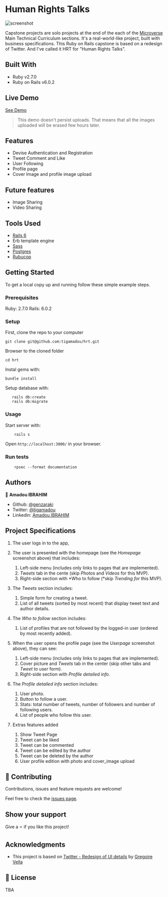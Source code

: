 # Human Rights Talks

![screenshot](./docs/screenshot.png)

Capstone projects are solo projects at the end of the each of the [Microverse](https://microverse.org) Main Technical Curriculum sections.  It's a real-world-like project, built with business specifications. 
This Ruby on Rails capstone is based on a redesign of Twitter. And I've called it HRT for "Human Rights Talks".

## Built With

- Ruby v2.7.0
- Ruby on Rails v6.0.2

## Live Demo

[See Demo](https://thawing-wave-61294.herokuapp.com/) 

> This demo doesn't persist uploads. That means that all the images uploaded will be erased few hours later.

## Features
* Devise Authentication and Registration 
* Tweet Comment and Like
* User Following
* Profile page
* Cover Image and profile image upload

## Future features
- Image Sharing 
- Video Sharing

## Tools Used

* [Rails 6](https://rubyonrails.org/)
* Erb template engine
* [Sass](https://sass-lang.com/)
* [Postgres](https://www.postgresql.org/)
* [Rubucop](https://github.com/rubocop-hq/rubocop)

## Getting Started

To get a local copy up and running follow these simple example steps.

### Prerequisites

Ruby: 2.7.0
Rails: 6.0.2


### Setup
First, clone the repo to your computer

```
git clone git@github.com:tigamadou/hrt.git
```

Browser to the cloned folder
```
cd hrt
```

Instal gems with:

```
bundle install
```

Setup database with:

```
   rails db:create
   rails db:migrate
```



### Usage

Start server with:

```
    rails s
```

Open `http://localhost:3000/` in your browser.

### Run tests

```
    rpsec --format documentation
```

## Authors

👤 **Amadou IBRAHIM**

- Github: [@genzaraki](https://github.com/genzaraki)
- Twitter: [@tigamadou](https://twitter.com/tigamadou)
- Linkedin: [Amadou IBRAHIM](https://www.linkedin.com/in/amadou-ibrahim-75769167/)

## Project Specifications

1. The user logs in to the app,
2. The user is presented with the homepage (see the *Homepage* screenshot above) that includes:
    1. Left-side menu (includes only links to pages that are implemented).
    2. *Tweets* tab in the cente (skip *Photos* and *Videos* for this MVP).
    3. Right-side section with *Who to follow (*skip *Trending for* this MVP).
3. The *Tweets* section includes:
    1. Simple form for creating a tweet.
    2. List of all tweets (sorted by most recent) that display tweet text and author details.
    
4. The *Who to follow* section includes:
    1. List of profiles that are not followed by the logged-in user (ordered by most recently added).
5. When the user opens the profile page (see the *Userpage* screenshot above), they can see:
    1. Left-side menu (includes only links to pages that are implemented).
    2. Cover picture and *Tweets* tab in the center (skip other tabs and *Tweet to user* form).
    3. Right-side section with *Profile detailed info.*
6. The *Profile detailed info* section includes:
    1. User photo.
    2. Button to follow a user.
    3. Stats: total number of tweets, number of followers and number of following users.
    4. List of people who follow this user.
7. Extras features added
    1. Show Tweet Page
    2. Tweet can be liked
    3. Tweet can be commented
    4. Tweet can be edited by the author
    5. Tweet can be deleted by the author
    6. User profile edition with photo and cover_image upload

## 🤝 Contributing

Contributions, issues and feature requests are welcome!

Feel free to check the [issues page](https://github.com/tigamadou/hrt/issues).

## Show your support

Give a ⭐️ if you like this project!

## Acknowledgments

* This project is based on [Twitter - Redesign of UI details](https://www.behance.net/gallery/14286087/Twitter-Redesign-of-UI-detailss) by [Gregoire Vella](https://www.behance.net/gregoirevella)

## 📝 License

TBA

